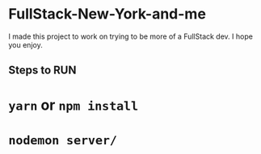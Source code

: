 # FullStack-New-York-and-me


I made this project to work on trying to be more of a FullStack dev. I hope you enjoy.


## Steps to RUN

# `yarn` or `npm install`
# `nodemon server/`
